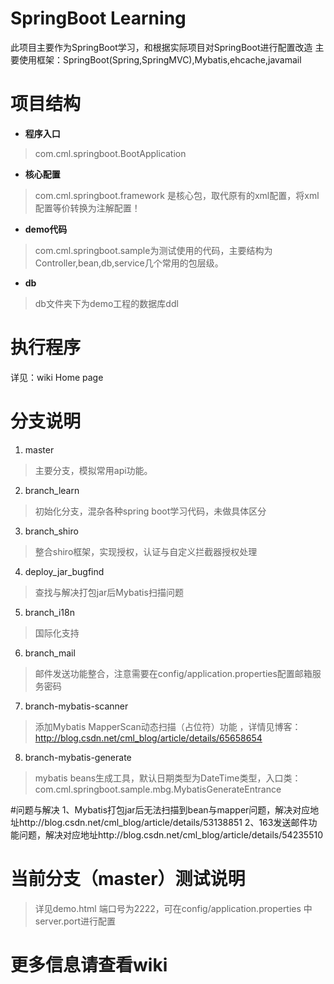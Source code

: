 # SpringBoot Learning #

此项目主要作为SpringBoot学习，和根据实际项目对SpringBoot进行配置改造
主要使用框架：SpringBoot(Spring,SpringMVC),Mybatis,ehcache,javamail

# 项目结构 #
 - **程序入口**
> com.cml.springboot.BootApplication

 - **核心配置**
> com.cml.springboot.framework 是核心包，取代原有的xml配置，将xml配置等价转换为注解配置！ 

 - **demo代码**
> com.cml.springboot.sample为测试使用的代码，主要结构为Controller,bean,db,service几个常用的包层级。

 - **db**
> db文件夹下为demo工程的数据库ddl

# 执行程序 #
 详见：wiki Home page
# 分支说明 #

 1. master 

 >    主要分支，模拟常用api功能。

 2. branch_learn

  >   初始化分支，混杂各种spring boot学习代码，未做具体区分

 3. branch_shiro
    
  >   整合shiro框架，实现授权，认证与自定义拦截器授权处理
  
 4. deploy_jar_bugfind 
    
  >   查找与解决打包jar后Mybatis扫描问题
  
 5. branch_i18n 
    
  >   国际化支持
  
 6. branch_mail
    
  >   邮件发送功能整合，注意需要在config/application.properties配置邮箱服务密码
  
 7. branch-mybatis-scanner 
    
  >   添加Mybatis MapperScan动态扫描（占位符）功能 ，详情见博客：http://blog.csdn.net/cml_blog/article/details/65658654
  
 8. branch-mybatis-generate 
    
  >   mybatis beans生成工具，默认日期类型为DateTime类型，入口类：com.cml.springboot.sample.mbg.MybatisGenerateEntrance 
  
  
#问题与解决
1、Mybatis打包jar后无法扫描到bean与mapper问题，解决对应地址http://blog.csdn.net/cml_blog/article/details/53138851
2、163发送邮件功能问题，解决对应地址http://blog.csdn.net/cml_blog/article/details/54235510

# 当前分支（master）测试说明 #
  >  详见demo.html
  >   端口号为2222，可在config/application.properties 中server.port进行配置  

# 更多信息请查看wiki #
  

